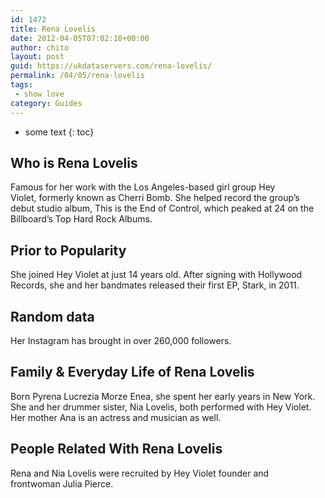 ```yaml
---
id: 1472
title: Rena Lovelis
date: 2012-04-05T07:02:10+00:00
author: chito
layout: post
guid: https://ukdataservers.com/rena-lovelis/
permalink: /04/05/rena-lovelis
tags:
 - show love
category: Guides
---
```


* some text
{: toc}
          
          
## Who is  Rena Lovelis
                  
                  
                  
Famous for her work with the Los Angeles-based girl group Hey Violet, formerly known as Cherri Bomb. She helped record the group&#8217;s debut studio album, This is the End of Control, which peaked at 24 on the Billboard&#8217;s Top Hard Rock Albums.
                  
                
                
                
## Prior to Popularity 
                  
                  
                  
She joined Hey Violet at just 14 years old. After signing with Hollywood Records, she and her bandmates released their first EP, Stark, in 2011. 
                  
                
                
                
## Random data 
                  
                  
                  
Her Instagram has brought in over 260,000 followers.
                  
                
                
                
## Family & Everyday Life of Rena Lovelis
                  
                  
                  
Born Pyrena Lucrezia Morze Enea, she spent her early years in New York. She and her drummer sister, Nia Lovelis, both performed with Hey Violet. Her mother Ana is an actress and musician as well. 
                  
                
                
                
## People Related With  Rena Lovelis
                  
                  
                  
Rena and Nia Lovelis were recruited by Hey Violet founder and frontwoman Julia Pierce. 
                  
                
              
            
          
          
          
    
    
  
